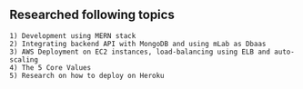    ## Researched following topics
    1) Development using MERN stack
    2) Integrating backend API with MongoDB and using mLab as Dbaas
    3) AWS Deployment on EC2 instances, load-balancing using ELB and auto-scaling
    4) The 5 Core Values
    5) Research on how to deploy on Heroku
